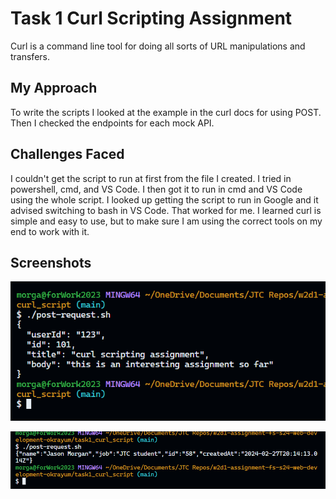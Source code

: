 # Task 1 Curl Scripting Assignment

Curl is a command line tool for doing all sorts of URL manipulations and transfers.

## My Approach

To write the scripts I looked at the example in the curl docs for using POST. Then I checked the endpoints for each mock API.

## Challenges Faced

I couldn't get the script to run at first from the file I created. I tried in powershell, cmd, and VS Code. I then got it to run in cmd and VS Code using the whole script. I looked up getting the script to run in Google and it advised switching to bash in VS Code. That worked for me. I learned curl is simple and easy to use, but to make sure I am using the correct tools on my end to work with it.

## Screenshots

![Screenshot](task1a.png)

![Screenshot](task1b.png)

